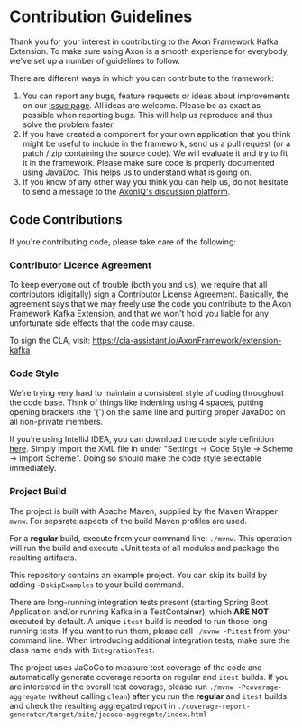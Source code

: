 # Contribution Guidelines

Thank you for your interest in contributing to the Axon Framework Kafka Extension. To make sure using Axon is a smooth
experience for everybody, we've set up a number of guidelines to follow.

There are different ways in which you can contribute to the framework:

1. You can report any bugs, feature requests or ideas about improvements on
   our [issue page](https://github.com/AxonFramework/extension-kafka/issues/new/choose). All ideas are welcome. Please
   be as exact as possible when reporting bugs. This will help us reproduce and thus solve the problem faster.
2. If you have created a component for your own application that you think might be useful to include in the framework,
   send us a pull request (or a patch / zip containing the source code). We will evaluate it and try to fit it in the
   framework. Please make sure code is properly documented using JavaDoc. This helps us to understand what is going on.
3. If you know of any other way you think you can help us, do not hesitate to send a message to
   the [AxonIQ's discussion platform](https://discuss.axoniq.io/).

## Code Contributions

If you're contributing code, please take care of the following:

### Contributor Licence Agreement

To keep everyone out of trouble (both you and us), we require that all contributors (digitally) sign a Contributor
License Agreement. Basically, the agreement says that we may freely use the code you contribute to the Axon Framework
Kafka Extension, and that we won't hold you liable for any unfortunate side effects that the code may cause.

To sign the CLA, visit: https://cla-assistant.io/AxonFramework/extension-kafka

### Code Style

We're trying very hard to maintain a consistent style of coding throughout the code base. Think of things like indenting
using 4 spaces, putting opening brackets (the '{') on the same line and putting proper JavaDoc on all non-private
members.

If you're using IntelliJ IDEA, you can download the code style
definition [here](https://github.com/AxonFramework/AxonFramework/blob/master/axon_code_style.xml). Simply import the XML
file in under "Settings -> Code Style -> Scheme -> Import Scheme". Doing so should make the code style selectable
immediately.

### Project Build

The project is built with Apache Maven, supplied by the Maven Wrapper `mvnw`. For separate aspects of the build Maven 
profiles are used.

For a **regular** build, execute from your command line: `./mvnw`. This operation will run the build and execute JUnit tests
of all modules and package the resulting artifacts. 

This repository contains an example project. 
You can skip its build by adding `-DskipExamples` to your build command. 

There are long-running integration tests present (starting Spring Boot Application and/or running Kafka in a TestContainer), which **ARE NOT** executed by default. 
A unique `itest` build is needed to run those long-running tests. 
If you want to run them, please call `./mvnw -Pitest` from your command line. 
When introducing additional integration tests, make sure the class name ends with `IntegrationTest`.

The project uses JaCoCo to measure test coverage of the code and automatically generate coverage reports on regular
and `itest` builds. If you are interested in the overall test coverage, please run `./mvnw -Pcoverage-aggregate` 
(without calling `clean`) after you run the **regular** and `itest` builds and check the resulting aggregated report 
in `./coverage-report-generator/target/site/jacoco-aggregate/index.html`

